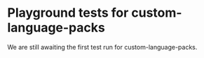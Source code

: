 # Playground tests for custom-language-packs
We are still awaiting the first test run for custom-language-packs.
